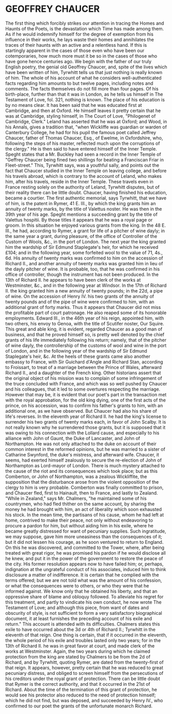 # GEOFFREY CHAUCER
The first thing which forcibly strikes our attention in tracing the
Homes and Haunts of the Poets, is the devastation which Time has 
made among them. As if he would indemnify himself for the
degree of exemption from his influence in their works, he lays
waste their homes and annihilates the traces of their haunts with an
active and a relentless hand. If this is startingly apparent in the
cases of those even who have been our cotemporaries, how much
more must it be so in the cases of those who have gone hence
centuries ago. We begin with the father of our truly English poetry,
the genial old Geoffrey Chaucer, and, spite of the lives which have
been written of him, Tyrwhitt tells us that just nothing is really
known of him. The whole of his account of what he considers
well-authenticated facts regarding him amounts to but twelve
pages, including notes and comments. The facts themselves do not
fill more than four pages. Of his birth-place, further than
that it was in London, as he tells us himself in The Testament of
Love, fol. 321, nothing is known. The place of his education is by
no means clear. It has been said that he was educated first at
Cambridge, and then at Oxford. He himself leaves it pretty certain
that he was at Cambridge, styling himself, in The Court of Love,
"Philogenet of Cambridge, Clerk." Leland has asserted that he was
at Oxford; and Wood, in his Annals, gives a tradition that, "when
Wickliffe was guardian or warden of Canterbury College, he had
for his pupil the famous poet called Jeffrey Chaucer, father of
Thomas Chaucer, Esq., of Ewelme, in Oxfordshire, who, following
the steps of his master, reflected much upon the corruptions of the
clergy."
He is then said to have entered himself of the Inner Temple.
Speght states that a Mr. Buckley had seen a record in the Inner
Temple of "Geffrey Chaucer being fined two shillings for beating a
Franciscan Friar in Fleet-street." This, Tyrwhitt says, was a
youthful sally, and points out the fact that Chaucer studied in the
Inner Temple on leaving college, and before his travels abroad,
which is contrary to the account of Leland, who makes him, after
his travels, reside in the Inner Temple. These travels even in 
France resting solely on the authority of Leland, Tyrwhitt disputes,
but of their reality there can be little doubt.
Chaucer, having finished his education, became a courtier. The
first authentic memorial, says Tyrwhitt, that we have of him, is the
patent in Rymer, 41 E. III., by which the king grants him an
annuity of twenty marks, by the title of Valettus noster. He was
then in the 39th year of his age. Speght mentions a succeeding
grant by the title of Valettus hospitii. By those titles it appears that
he was a royal page or groom. In this situation he enjoyed various
grants from the king. In the 48 E. III., he had, according to Rymer,
a grant for life of a pitcher of wine dayly; in the same year a grant,
during pleasure, of the office of Controller of the Custom of Wools, &c., in the port of London. The next year
the king granted him the wardship of Sir Edmund Staplegate's heir,
for which he received £104; and in the following year, some
forfeited wool to the value of 71, 4s., 6d. His annuity of twenty
marks was confirmed to him on the accession of Richard II., and
another annuity of twenty marks was granted him in lieu of the
dayly pitcher of wine. It is probable, too, that he was confirmed in
his office of controller, though the instrument has not been
produced. In the 13th of Richard II. he appears to have been clerk
of the works at Westminster, &c., and in the following year at
Windsor. In the 17th of Richard II. the king granted him a new
annuity of twenty pounds; in the 22d, a pipe of wine. On the
accession of Henry IV. his two grants of the annuity of twenty
pounds and of the pipe of wine were confirmed to him, with an
additional grant of forty marks.
Thus it appears that Chaucer did not miss the profitable part of
court patronage. He also reaped some of its honorable
employments. Edward III., in the 46th year of his reign, appointed
him, with two others, his envoy to Genoa, with the title of Scutifer
noster, Our Squire. This great and able king, it is evident, regarded 
Chaucer as a good man of business, and that he proved himself so,
is pretty well denoted by the chief grants of his life immediately
following his return; namely, that of the pitcher of wine dayly, the
controllership of the customs of wool and wine in the port of
London, and in the following year of the wardship of Sir Edmund
Staplegate's heir, &c. At the heels of these grants came also
another embassy to France, with Sir Guichard d'Angle and Richard
Stan, according to Froissart, to treat of a marriage between the
Prince of Wales, afterward Richard II., and a daughter of the
French king. Other historians assert that the original object of his
mission was to complain of some infringement of the truce
concluded with France, and which was so well pushed by
Chaucer and his colleagues, that it led to some overtures respecting
the marriage. However that may be, it is evident that our poet's part
in the transaction met with the royal approbation, for the old king
dying, one of the first acts of the prince, on his accession, was to
confirm his father's grants to him, with an additional one, as we
have observed.
But Chaucer had also his share of life's reverses. In the eleventh
year of Richard II. he had the king's license to surrender his two
grants of twenty marks each, in favor of John Scalby. It is not
really known why he surrendered those grants, but it is supposed
that it was owing to his connection with the Lollard cause, and
especially to his alliance with John of Gaunt, the Duke of
Lancaster, and John of Northampton. He was not only attached to
the duke on account of their common interest in the reformed
opinions, but he was married to a sister of Catharine Swynford, the
duke's mistress, and afterward wife. Chaucer, it seems, had exerted
himself zealously to secure the re-election of John of Northampton
as Lord-mayor of London. There is much mystery attached to the
cause of the riot and its consequences which took place; but as this
Comberton, or John of Northampton, was a zealous Wickliffite, the
supposition that the disturbance arose from the violent opposition 
of the clergy to him is very probable. Comberton was finally
committed to prison, and Chaucer fled, first to Hainault, then to
France, and lastly to Zealand. "While in Zealand," says Mr.
Chalmers, "he maintained some of his countrymen, who had fled
thither on the same account, by sharing the money he had brought
with him, an act of liberality which soon exhausted his stock. In
the mean time, the partisans of his cause, whom he had left at
home, contrived to make their peace, not only without endeavoring
to procure a pardon for him, but without aiding him in his exile,
where he became greatly distressed for want of pecuniary supplies.
Such ingratitude, we may suppose, gave him more uneasiness than the consequences of it; but it did
not lessen his courage, as he soon ventured to return to England.
On this he was discovered, and committed to the Tower, where,
after being treated with great rigor, he was promised his pardon if
he would disclose all he knew, and put it in the power of the
government to restore the peace of the city. His former resolution
appears now to have failed him; or, perhaps, indignation at the
ungrateful conduct of his associates, induced him to think
disclosure a matter of indifference. It is certain that he complied
with the terms offered; but we are not told what was the amount of
his confession, or what the consequences were to others, or who
they were that he informed against. We know only that he obtained
his liberty, and that an oppressive share of blame and obloquy
followed. To alleviate his regret for this treatment, and partly to
vindicate his own conduct, he now wrote The Testament of Love;
and although this piece, from want of dates and obscurity of style,
is not sufficient to form a very satisfactory biographical document,
it at least furnishes the preceding account of his exile and return."
This account is attended with its difficulties. Chalmers states this
exile to have occurred about the 3d or 4th of Richard II.; Tyrwhitt
in the eleventh of that reign. One thing is certain, that if it occurred
in the eleventh, the whole period of his exile and troubles lasted 
only two years; for in the 13th of Richard II. he was in great favor
at court, and made clerk of the works at Westminster. Again, the
two years during which he claimed protection from the king are
stated by Chalmers to be from the 2d of Richard, and by Tyrwhitt,
quoting Rymer, are dated from the twenty-first of that reign. It
appears, however, pretty certain that he was reduced to great
pecuniary distress, and obliged to screen himself from the
persecutions of his creditors under the royal grant of protection.
There can be little doubt that Rymer is the correct authority, and
that it occurred in the 21st of Richard. About the time of the termination of this grant
of protection, he would see his protector also reduced to the need
of protection himself; which he did not find, but was deposed, and
succeeded by Henry IV., who confirmed to our poet the grants of
the unfortunate monarch Richard.
